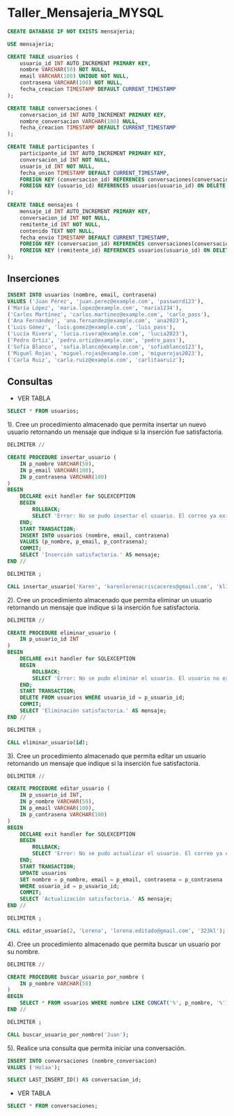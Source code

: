 # Taller_Mensajeria_MYSQL

````sql
CREATE DATABASE IF NOT EXISTS mensajeria;
````

````sql
USE mensajeria;
````

````sql
CREATE TABLE usuarios (
    usuario_id INT AUTO_INCREMENT PRIMARY KEY,
    nombre VARCHAR(50) NOT NULL,
    email VARCHAR(100) UNIQUE NOT NULL,
    contrasena VARCHAR(100) NOT NULL,
    fecha_creacion TIMESTAMP DEFAULT CURRENT_TIMESTAMP
);

CREATE TABLE conversaciones (
    conversacion_id INT AUTO_INCREMENT PRIMARY KEY,
    nombre_conversacion VARCHAR(100) NULL,
    fecha_creacion TIMESTAMP DEFAULT CURRENT_TIMESTAMP
);

CREATE TABLE participantes (
    participante_id INT AUTO_INCREMENT PRIMARY KEY,
    conversacion_id INT NOT NULL,
    usuario_id INT NOT NULL,
    fecha_union TIMESTAMP DEFAULT CURRENT_TIMESTAMP,
    FOREIGN KEY (conversacion_id) REFERENCES conversaciones(conversacion_id) ON DELETE CASCADE,
    FOREIGN KEY (usuario_id) REFERENCES usuarios(usuario_id) ON DELETE CASCADE
);

CREATE TABLE mensajes (
    mensaje_id INT AUTO_INCREMENT PRIMARY KEY,
    conversacion_id INT NOT NULL,
    remitente_id INT NOT NULL,
    contenido TEXT NOT NULL,
    fecha_envio TIMESTAMP DEFAULT CURRENT_TIMESTAMP,
    FOREIGN KEY (conversacion_id) REFERENCES conversaciones(conversacion_id) ON DELETE CASCADE,
    FOREIGN KEY (remitente_id) REFERENCES usuarios(usuario_id) ON DELETE CASCADE
);
````


## Inserciones

````sql
INSERT INTO usuarios (nombre, email, contrasena)
VALUES ('Juan Pérez', 'juan.perez@example.com', 'password123'),
('María López', 'maria.lopez@example.com', 'maria1234'),
('Carlos Martínez', 'carlos.martinez@example.com', 'carlo_pass'),
('Ana Fernández', 'ana.fernandez@example.com', 'ana2023'),
('Luis Gómez', 'luis.gomez@example.com', 'luis_pass'),
('Lucía Rivera', 'lucia.rivera@example.com', 'lucia2023'),
('Pedro Ortiz', 'pedro.ortiz@example.com', 'pedro_pass'),
('Sofía Blanco', 'sofia.blanco@example.com', 'sofiablanco123'),
('Miguel Rojas', 'miguel.rojas@example.com', 'miguerojas2023'),
('Carla Ruiz', 'carla.ruiz@example.com', 'carlitaaruiz');
````

## Consultas

- VER TABLA
````sql
SELECT * FROM usuarios;
````

1). Cree un procedimiento almacenado que permita insertar un nuevo usuario retornando un mensaje que indique si la inserción fue satisfactoria.
````sql
DELIMITER //

CREATE PROCEDURE insertar_usuario (
    IN p_nombre VARCHAR(50),
    IN p_email VARCHAR(100),
    IN p_contrasena VARCHAR(100)
)
BEGIN
    DECLARE exit handler for SQLEXCEPTION 
    BEGIN
        ROLLBACK;
        SELECT 'Error: No se pudo insertar el usuario. El correo ya existe o hay otro problema.' AS mensaje;
    END;
    START TRANSACTION;
    INSERT INTO usuarios (nombre, email, contrasena)
    VALUES (p_nombre, p_email, p_contrasena);
    COMMIT;
    SELECT 'Inserción satisfactoria.' AS mensaje;
END //

DELIMITER ;

CALL insertar_usuario('Karen', 'karenlorenacriscaceres@gmail.com', 'kl123');
````

2). Cree un procedimiento almacenado que permita eliminar un usuario retornando un mensaje que indique si la inserción fue satisfactoria.
````sql
DELIMITER //

CREATE PROCEDURE eliminar_usuario (
    IN p_usuario_id INT
)
BEGIN
    DECLARE exit handler for SQLEXCEPTION 
    BEGIN
        ROLLBACK;
        SELECT 'Error: No se pudo eliminar el usuario. El usuario no existe o hay otro problema.' AS mensaje;
    END;
    START TRANSACTION;
    DELETE FROM usuarios WHERE usuario_id = p_usuario_id;
    COMMIT;
    SELECT 'Eliminación satisfactoria.' AS mensaje;
END //

DELIMITER ;

CALL eliminar_usuario(id);
````

3). Cree un procedimiento almacenado que permita editar un usuario retornando un mensaje que indique si la inserción fue satisfactoria.
````sql
DELIMITER //

CREATE PROCEDURE editar_usuario (
    IN p_usuario_id INT,
    IN p_nombre VARCHAR(50),
    IN p_email VARCHAR(100),
    IN p_contrasena VARCHAR(100)
)
BEGIN
    DECLARE exit handler for SQLEXCEPTION 
    BEGIN
        ROLLBACK;
        SELECT 'Error: No se pudo actualizar el usuario. El correo ya existe o hay otro problema.' AS mensaje;
    END;
    START TRANSACTION;
    UPDATE usuarios 
    SET nombre = p_nombre, email = p_email, contrasena = p_contrasena
    WHERE usuario_id = p_usuario_id;
    COMMIT;
    SELECT 'Actualización satisfactoria.' AS mensaje;
END //

DELIMITER ;

CALL editar_usuario(2, 'Lorena', 'lorena.editado@gmail.com', '323kl');
````

4). Cree un procedimiento almacenado que permita buscar un usuario por su nombre.
````sql
DELIMITER //

CREATE PROCEDURE buscar_usuario_por_nombre (
    IN p_nombre VARCHAR(50)
)
BEGIN
    SELECT * FROM usuarios WHERE nombre LIKE CONCAT('%', p_nombre, '%');
END //

DELIMITER ;

CALL buscar_usuario_por_nombre('Juan');
````

5). Realice una consulta que permita iniciar una conversación.
````sql
INSERT INTO conversaciones (nombre_conversacion)
VALUES ('Holaa');

SELECT LAST_INSERT_ID() AS conversacion_id;
````
- VER TABLA
````sql
SELECT * FROM conversaciones;
````

